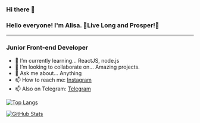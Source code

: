 ### Hi there 👋

<!--
**eliseevz/eliseevz** is a ✨ _special_ ✨ repository because its `README.md` (this file) appears on your GitHub profile.

Here are some ideas to get you started:

- 🔭 I’m currently working on ...
- 🌱 I’m currently learning ...
- 👯 I’m looking to collaborate on ...
- 🤔 I’m looking for help with ...
- 💬 Ask me about ...
- 📫 How to reach me: ...
- 😄 Pronouns: ...
- ⚡ Fun fact: ...
-->

### Hello everyone! I'm Alisa. 🖖Live Long and Prosper!🖖
___________________________
### Junior Front-end Developer

- 🌱 I’m currently learning... ReactJS, node.js
- 👯 I’m looking to collaborate on... Amazing projects.
- 💬 Ask me about... Anything
- 📫 How to reach me: [Instagram](https://www.instagram.com/vvonder_tech/) 
- 📫 Also on Telegram: [Telegram](https://t.me/alisavvonder)

[![Top Langs](https://github-readme-stats.vercel.app/api/top-langs/?username=AlisaWonder&theme=dark&langs_count=8&layout=compact)](https://github.com/eliseevz/)

[![GitHub Stats](https://github-readme-stats.vercel.app/api?username=AlisaWonder&theme=dark&show_icons=true&&hide=issues,stars)](https://github.com/eliseevz/)  
